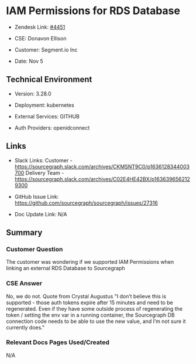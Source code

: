 

# IAM Permissions for RDS Database



- Zendesk Link: [#4451](https://sourcegraph.zendesk.com/agent/tickets/4451)

- CSE: Donavon Ellison

- Customer: Segment.io Inc 

- Date: Nov 5



## Technical Environment

- Version: 3.28.0​

- Deployment: kubernetes

- External Services: GITHUB

- Auth Providers: openidconnect





## Links
- Slack Links: Customer - https://sourcegraph.slack.com/archives/CKMSNT9C0/p1636128344003700
               Delivery Team - https://sourcegraph.slack.com/archives/C02E4HE42BX/p1636396562129300

- GitHub Issue Link: https://github.com/sourcegraph/sourcegraph/issues/27316

- Doc Update Link: N/A



## Summary

### Customer Question

The customer was wondering if we supported IAM Permissions when linking an external RDS Database to Sourcegraph
### CSE Answer

No, we do not. Quote from Crystal Augustus "I don’t believe this is supported - those auth tokens expire after 15 minutes and need to be regenerated. Even if they have some outside process of regenerating the token / setting the env var in a running container, the Sourcegraph DB connection code needs to be able to use the new value, and I’m not sure it currently does."

### Relevant Docs Pages Used/Created

N/A
